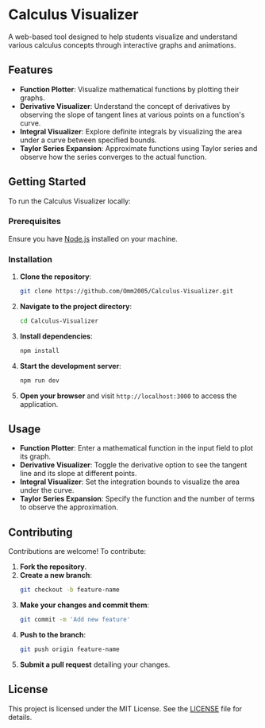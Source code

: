 # Calculus Visualizer

A web-based tool designed to help students visualize and understand various calculus concepts through interactive graphs and animations.

## Features

- **Function Plotter**: Visualize mathematical functions by plotting their graphs.
- **Derivative Visualizer**: Understand the concept of derivatives by observing the slope of tangent lines at various points on a function's curve.
- **Integral Visualizer**: Explore definite integrals by visualizing the area under a curve between specified bounds.
- **Taylor Series Expansion**: Approximate functions using Taylor series and observe how the series converges to the actual function.

## Getting Started

To run the Calculus Visualizer locally:

### Prerequisites

Ensure you have [Node.js](https://nodejs.org/) installed on your machine.

### Installation

1. **Clone the repository**:

   ```bash
   git clone https://github.com/Omm2005/Calculus-Visualizer.git
   ```

2. **Navigate to the project directory**:

   ```bash
   cd Calculus-Visualizer
   ```

3. **Install dependencies**:

   ```bash
   npm install
   ```

4. **Start the development server**:

   ```bash
   npm run dev
   ```

5. **Open your browser** and visit `http://localhost:3000` to access the application.

## Usage

- **Function Plotter**: Enter a mathematical function in the input field to plot its graph.
- **Derivative Visualizer**: Toggle the derivative option to see the tangent line and its slope at different points.
- **Integral Visualizer**: Set the integration bounds to visualize the area under the curve.
- **Taylor Series Expansion**: Specify the function and the number of terms to observe the approximation.

## Contributing

Contributions are welcome! To contribute:

1. **Fork the repository**.
2. **Create a new branch**:
   ```bash
   git checkout -b feature-name
   ```
3. **Make your changes and commit them**:
   ```bash
   git commit -m 'Add new feature'
   ```
4. **Push to the branch**:
   ```bash
   git push origin feature-name
   ```
5. **Submit a pull request** detailing your changes.

## License

This project is licensed under the MIT License. See the [LICENSE](LICENSE) file for details.
